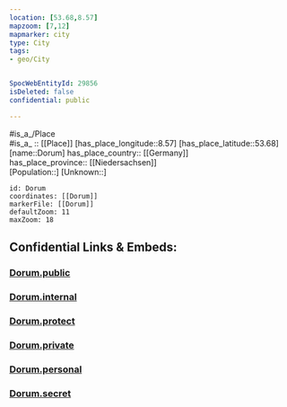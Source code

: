 ```yaml
---
location: [53.68,8.57] 
mapzoom: [7,12] 
mapmarker: city 
type: City
tags:
- geo/City


SpocWebEntityId: 29856
isDeleted: false
confidential: public

---
```

#is_a_/Place  
#is_a_ :: [[Place]] 
[has_place_longitude::8.57] 
[has_place_latitude::53.68] 
[name::Dorum] 
has_place_country:: [[Germany]]  
has_place_province:: [[Niedersachsen]]  
[Population::] 
[Unknown::] 


```leaflet
id: Dorum
coordinates: [[Dorum]] 
markerFile: [[Dorum]] 
defaultZoom: 11 
maxZoom: 18
```


## Confidential Links & Embeds: 

### [Dorum.public](/_public/\Earth\Continent\Europe\Europe~Central\Germany\Germany~West\Niedersachsen\counties~Niedersachsen\Cuxhaven\cities~Cuxhaven\Wurster~Nordsee\boroughs~Wurster~NordseeDorum.public.md) 

### [Dorum.internal](/_internal/\Earth\Continent\Europe\Europe~Central\Germany\Germany~West\Niedersachsen\counties~Niedersachsen\Cuxhaven\cities~Cuxhaven\Wurster~Nordsee\boroughs~Wurster~NordseeDorum.internal.md) 

### [Dorum.protect](/_protect/\Earth\Continent\Europe\Europe~Central\Germany\Germany~West\Niedersachsen\counties~Niedersachsen\Cuxhaven\cities~Cuxhaven\Wurster~Nordsee\boroughs~Wurster~NordseeDorum.protect.md) 

### [Dorum.private](/_private/\Earth\Continent\Europe\Europe~Central\Germany\Germany~West\Niedersachsen\counties~Niedersachsen\Cuxhaven\cities~Cuxhaven\Wurster~Nordsee\boroughs~Wurster~NordseeDorum.private.md) 

### [Dorum.personal](/_personal/\Earth\Continent\Europe\Europe~Central\Germany\Germany~West\Niedersachsen\counties~Niedersachsen\Cuxhaven\cities~Cuxhaven\Wurster~Nordsee\boroughs~Wurster~NordseeDorum.personal.md) 

### [Dorum.secret](/_secret/\Earth\Continent\Europe\Europe~Central\Germany\Germany~West\Niedersachsen\counties~Niedersachsen\Cuxhaven\cities~Cuxhaven\Wurster~Nordsee\boroughs~Wurster~NordseeDorum.secret.md)

